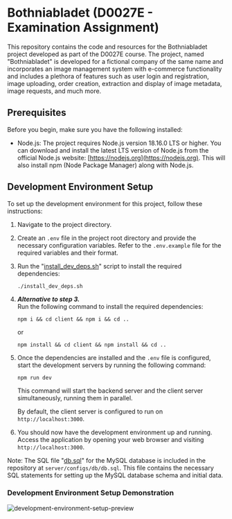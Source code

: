# Bothniabladet (D0027E - Examination Assignment)

This repository contains the code and resources for the Bothniabladet project 
developed as part of the D0027E course. The project, named "Bothniabladet" is 
developed for a fictional company of the same name and incorporates an image 
management system with e-commerce functionality and includes a plethora of 
features such as user login and registration, image uploading, order creation, 
extraction and display of image metadata, image requests, and much more.

## Prerequisites

Before you begin, make sure you have the following installed:

- Node.js: The project requires Node.js version 18.16.0 LTS or higher. You can 
download and install the latest LTS version of Node.js from the official 
Node.js website: [https://nodejs.org](https://nodejs.org). This will also 
install npm (Node Package Manager) along with Node.js.

## Development Environment Setup

To set up the development environment for this project, follow these 
instructions:

1. Navigate to the project directory.

2. Create an `.env` file in the project root directory and provide the 
necessary configuration variables. Refer to the `.env.example` file for the 
required variables and their format.

3. Run the "[install_dev_deps.sh](install_dev_deps.sh)" script to install the required dependencies:
    ```shell
    ./install_dev_deps.sh
    ```

4. ***Alternative to step 3.***  
Run the following command to install the required dependencies:

    ```shell
    npm i && cd client && npm i && cd ..
    ```

    or

    ```shell
    npm install && cd client && npm install && cd ..
    ```


5. Once the dependencies are installed and the `.env` file is configured, start 
the development servers by running the following command:

    ```shell
    npm run dev
    ```

   This command will start the backend server and the client server 
   simultaneously, running them in parallel.

   By default, the client server is configured to run on `http://localhost:3000`.

6. You should now have the development environment up and running. Access the 
application by opening your web browser and visiting `http://localhost:3000`.

Note: The SQL file "[db.sql](server/configs/db.sql)" for the MySQL database is 
included in the repository at `server/configs/db/db.sql`. This file contains the 
necessary SQL statements for setting up the MySQL database schema and initial 
data. 

### Development Environment Setup Demonstration
![development-environment-setup-preview](assets/d0027e-development_environment_setup.gif)
